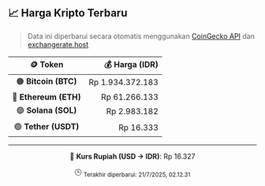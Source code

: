 

<!-- HARGA_KRIPTO -->
## 📈 Harga Kripto Terbaru

> Data ini diperbarui secara otomatis menggunakan [CoinGecko API](https://www.coingecko.com/) dan [exchangerate.host](https://exchangerate.host/)

<div align="center">

| 🪙 Token | 💰 Harga (IDR) |
|:------:|---------------:|
| 🟠 **Bitcoin (BTC)**   | Rp 1.934.372.183 |
| 🔵 **Ethereum (ETH)**  | Rp 61.266.133 |
| 🟣 **Solana (SOL)**    | Rp 2.983.182 |
| 🟢 **Tether (USDT)**   | Rp 16.333 |

---

💱 **Kurs Rupiah (USD → IDR)**: Rp 16.327

🕒 <sub>Terakhir diperbarui: 21/7/2025, 02.12.31</sub>

</div>
<!-- /HARGA_KRIPTO -->